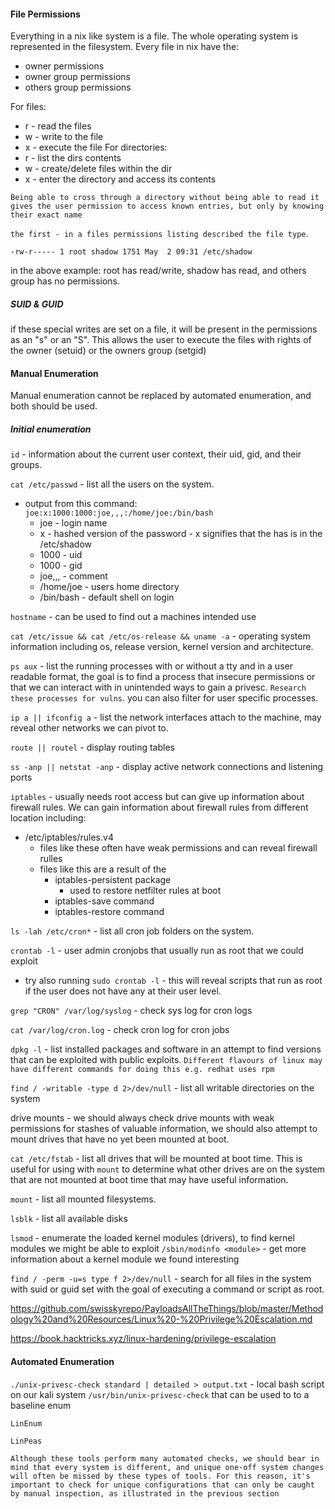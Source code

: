 
#### File Permissions

Everything in a nix like system is a file. The whole operating system is represented in the filesystem.
Every file in nix have the:
- owner permissions
- owner group permissions
- others group permissions

For files:
- r - read the files
- w - write to the file
- x - execute the file
For directories:
- r - list the dirs contents
- w - create/delete files within the dir
- x - enter the directory and access its contents

`Being able to cross through a directory without being able to read it gives the user permission to access known entries, but only by knowing their exact name`

`the first - in a files permissions listing described the file type`.


```
-rw-r----- 1 root shadow 1751 May  2 09:31 /etc/shadow
```

in the above example: root has read/write, shadow has read, and others group has no permissions.


##### SUID & GUID

if these special writes are set on a file, it will be present in the permissions as an "s" or an "S". This allows the user to execute the files with rights of the owner (setuid) or the owners group (setgid)


#### Manual Enumeration

Manual enumeration cannot be replaced by automated enumeration, and both should be used.

##### Initial enumeration

`id` - information about the current user context, their uid, gid, and their groups.

`cat /etc/passwd` - list all the users on the system.
- output from this command: `joe:x:1000:1000:joe,,,:/home/joe:/bin/bash`
	- joe - login name
	- x - hashed version of the password - x signifies that the has is in the /etc/shadow
	- 1000 - uid
	- 1000 - gid
	- joe,,, - comment
	- /home/joe - users home directory
	- /bin/bash - default shell on login

`hostname` - can be used to find out a machines intended use

`cat /etc/issue && cat /etc/os-release && uname -a` - operating system information including os, release version, kernel version and architecture.

`ps aux` - list the running processes with or without a tty and in a user readable format, the goal is to find a process that insecure permissions or that we can interact with in unintended ways to gain a privesc. `Research these processes for vulns`. you can also filter for user specific processes.

`ip a || ifconfig a` - list the network interfaces attach to the machine, may reveal other networks we can pivot to.

`route || routel` - display routing tables

`ss -anp || netstat -anp` - display active network connections and listening ports

`iptables` - usually needs root access but can give up information about firewall rules. We can gain information about firewall rules from different location including:
- /etc/iptables/rules.v4
	- files like these often have weak permissions and can reveal firewall rulles
	- files like this are a result of the
		- iptables-persistent package
			- used to restore netfilter rules at boot
		- iptables-save command
		- iptables-restore command

`ls -lah /etc/cron*` - list all cron job folders on the system.

`crontab -l` - user admin cronjobs that usually run as root that we could exploit
- try also running `sudo crontab -l` - this will reveal scripts that run as root if the user does not have any at their user level.

`grep "CRON" /var/log/syslog` - check sys log for cron logs

`cat /var/log/cron.log`  - check cron log for cron jobs

`dpkg -l` - list installed packages and software in an attempt to find versions that can be exploited with public exploits. `Different flavours of linux may have different commands for doing this e.g. redhat uses rpm`

`find / -writable -type d 2>/dev/null` - list all writable directories on the system

drive mounts - we should always check drive mounts with weak permissions for stashes of valuable information, we should also attempt to mount drives that have no yet been mounted at boot.

`cat /etc/fstab` - list all drives that will be mounted at boot time. This is useful for using with `mount` to determine what other drives are on the system that are not mounted at boot time that may have useful information.

`mount` - list all mounted filesystems.

`lsblk` - list all available disks

`lsmod` - enumerate the loaded kernel modules (drivers), to find kernel modules we might be able to exploit
`/sbin/modinfo <module>` - get more information about a kernel module we found interesting

`find / -perm -u=s type f 2>/dev/null` - search for all files in the system with suid or guid set with the goal of executing a command or script as root.

https://github.com/swisskyrepo/PayloadsAllTheThings/blob/master/Methodology%20and%20Resources/Linux%20-%20Privilege%20Escalation.md

https://book.hacktricks.xyz/linux-hardening/privilege-escalation


#### Automated Enumeration

`./unix-privesc-check standard | detailed > output.txt` - local bash script on our kali system `/usr/bin/unix-privesc-check` that can be used to to a baseline enum

`LinEnum`

`LinPeas`

`Although these tools perform many automated checks, we should bear in mind that every system is different, and unique one-off system changes will often be missed by these types of tools. For this reason, it's important to check for unique configurations that can only be caught by manual inspection, as illustrated in the previous section`

